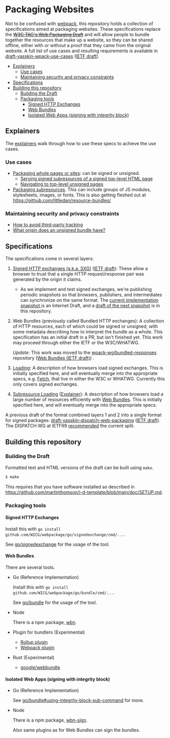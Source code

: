 # Packaging Websites

Not to be confused with [webpack](https://webpack.js.org/), this repository
holds a collection of specifications aimed at packaging websites. These
specifications replace the ~~[W3C TAG's Web Packaging
Draft](https://w3ctag.github.io/packaging-on-the-web/)~~ and will allow people
to bundle together the resources that make up a website, so they can be shared
offline, either with or without a proof that they came from the original
website. A full list of use cases and resulting requirements is available in
[draft-yasskin-wpack-use-cases](https://wicg.github.io/webpackage/draft-yasskin-wpack-use-cases.html)
([IETF
draft](https://tools.ietf.org/html/draft-yasskin-wpack-use-cases)).

<!-- TOC -->

- [Explainers](#explainers)
  - [Use cases](#use-cases)
  - [Maintaining security and privacy constraints](#maintaining-security-and-privacy-constraints)
- [Specifications](#specifications)
- [Building this repository](#building-this-repository)
  - [Building the Draft](#building-the-draft)
  - [Packaging tools](#packaging-tools)
    - [Signed HTTP Exchanges](#signed-http-exchanges)
    - [Web Bundles](#web-bundles)
    - [Isolated Web Apps (signing with integrity block)](#isolated-web-apps-signing-with-integrity-block)

<!-- /TOC -->

## Explainers

The [explainers](explainers/) walk through how to use these specs to
achieve the use cases.

### Use cases

* [Packaging whole pages or sites](explainers/authoritative-site-sharing.md): can be
  signed or unsigned.
   * [Serving signed subresources of a signed top-level HTML
     page](explainers/signed-exchange-subresource-substitution.md)
   * [Navigating to top-level unsigned pages](explainers/navigation-to-unsigned-bundles.md)
* [Packaging subresources](explainers/subresource-loading.md). This can include groups of
  JS modules, stylesheets, images, or fonts. This is also getting fleshed out at
  https://github.com/littledan/resource-bundles/

### Maintaining security and privacy constraints

* [How to avoid third-party tracking](explainers/anti-tracking.md)
* [What origin does an unsigned bundle have?](explainers/bundle-urls-and-origins.md)

## Specifications

The specifications come in several layers:

1. [Signed HTTP exchanges (a.k.a. SXG)](https://wicg.github.io/webpackage/draft-yasskin-http-origin-signed-responses.html)
   ([IETF draft](https://tools.ietf.org/html/draft-yasskin-http-origin-signed-responses)):
   These allow a browser to trust that a single HTTP request/response pair was
   generated by the origin it claims.
   * As we implement and test signed exchanges, we're publishing periodic
     snapshots so that browsers, publishers, and intermediates can synchronize
     on the same format. The [current implementation snapshot
     ](https://tools.ietf.org/html/draft-yasskin-httpbis-origin-signed-exchanges-impl)
     is an Internet Draft, and a [draft of the next
     snapshot](https://wicg.github.io/webpackage/draft-yasskin-httpbis-origin-signed-exchanges-impl.html)
     is in this repository.
1. Web Bundles (previously called Bundled HTTP exchanges):
   A collection of HTTP resources, each of which could be signed or unsigned, with
   some metadata describing how to interpret the bundle as a whole. This
   specification has an initial draft in a PR, but isn't finished yet. This work
   may proceed through either the IETF or the W3C/WHATWG.

   *Update*: This work was moved to the [wpack-wg/bundled-responses](https://github.com/wpack-wg/bundled-responses)
    repository ([Web Bundles (IETF draft)](https://wpack-wg.github.io/bundled-responses/draft-ietf-wpack-bundled-responses.html)) .
1. [Loading](https://wicg.github.io/webpackage/loading.html): A description of
   how browsers load signed exchanges. This is initially specified
   here, and will eventually merge into the appropriate specs, e.g.
   [Fetch](https://fetch.spec.whatwg.org/), that live in either the W3C or
   WHATWG. Currently this only covers signed exchanges.
1. [Subresource Loading](https://wicg.github.io/webpackage/subresource-loading.html)
   ([Explainer](https://github.com/WICG/webpackage/blob/main/explainers/subresource-loading.md)):
   A description of how browsers load a large number of resources efficiently with
   [Web Bundles](https://wpack-wg.github.io/bundled-responses/draft-ietf-wpack-bundled-responses.html).
   This is initially specified here, and will eventually merge into
   the appropriate specs.

A previous draft of the format combined layers 1 and 2 into a single format for
signed packages:
[draft-yasskin-dispatch-web-packaging](https://wicg.github.io/webpackage/draft-yasskin-dispatch-web-packaging.html)
([IETF draft](https://tools.ietf.org/html/draft-yasskin-dispatch-web-packaging)).
The DISPATCH WG at IETF99
[recommended](https://datatracker.ietf.org/doc/minutes-99-dispatch/) the current
split.

## Building this repository

### Building the Draft

Formatted text and HTML versions of the draft can be built using `make`.

```sh
$ make
```

This requires that you have software installed as described in
https://github.com/martinthomson/i-d-template/blob/main/doc/SETUP.md.

### Packaging tools

#### Signed HTTP Exchanges

Install this with `go install github.com/WICG/webpackage/go/signedexchange/cmd/...`.

See [go/signedexchange](go/signedexchange) for the usage of the tool.

#### Web Bundles

There are several tools.

- Go (Reference Implementation)

  Install this with `go install github.com/WICG/webpackage/go/bundle/cmd/...`.

  See [go/bundle](go/bundle) for the usage of the tool.

- Node

  There is a npm package, [wbn](https://www.npmjs.com/package/wbn).

- Plugin for bundlers (Experimental)

  - [Rollup plugin](https://github.com/GoogleChromeLabs/rollup-plugin-webbundle)
  - [Webpack plugin](https://github.com/GoogleChromeLabs/webbundle-webpack-plugin)

- Rust (Experimental)

  - [google/webbundle](https://github.com/google/webbundle)

#### Isolated Web Apps (signing with integrity block)

- Go (Reference Implementation)

  See [go/bundle#using-integrity-block-sub-command](go/bundle#using-integrity-block-sub-command) for more.

- Node

  There is a npm package, [wbn-sign](https://www.npmjs.com/package/wbn-sign).

  Also same plugins as for Web Bundles can sign the bundles.